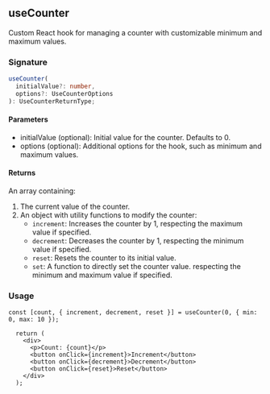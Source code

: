## useCounter
Custom React hook for managing a counter with customizable minimum and maximum values.

### Signature
```typescript
useCounter(
  initialValue?: number,
  options?: UseCounterOptions
): UseCounterReturnType;
```

#### Parameters
- initialValue (optional): Initial value for the counter. Defaults to 0.
- options (optional): Additional options for the hook, such as minimum and maximum values.

#### Returns

An array containing:

1. The current value of the counter.
2. An object with utility functions to modify the counter:
    - `increment`: Increases the counter by 1, respecting the maximum value if specified.
    - `decrement`: Decreases the counter by 1, respecting the minimum value if specified.
    - `reset`: Resets the counter to its initial value.
    - `set`: A function to directly set the counter value. respecting the minimum and maximum value if specified.

### Usage

```tsx {0}
const [count, { increment, decrement, reset }] = useCounter(0, { min: 0, max: 10 });

  return (
    <div>
      <p>Count: {count}</p>
      <button onClick={increment}>Increment</button>
      <button onClick={decrement}>Decrement</button>
      <button onClick={reset}>Reset</button>
    </div>
  );
```
